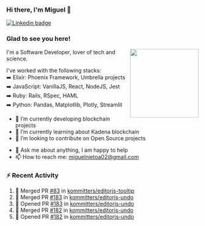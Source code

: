 ### Hi there, I'm Miguel 👋

<a href="https://linkedin.com/in/miguelnietoa/" target="_blank" rel="noopener noreferrer">
  <img src="https://img.shields.io/badge/-LinkedIn-0e76a8?style=flat-square&logo=Linkedin&logoColor=white" alt="Linkedin badge">
</a>
<!-- [![Website Badge](https://img.shields.io/badge/Website-3b5998?style=flat-square&logo=google-chrome&logoColor=white)](#notavailablenow#) 

<img src="https://i.imgur.com/tbrLrt5.gif" width=400 alt="Coding GIF" align="right"/>
-->


### Glad to see you here!
<a href="https://github.com/miguelnietoa"><img src="https://github-readme-stats.vercel.app/api?username=miguelnietoa&show_icons=true&hide_border=true&count_private=true&include_all_commits=true&theme=tokyonight" height="180em" align="right"/></a>
I'm a Software Developer, lover of tech and science. 

I've worked with the following stacks:\
➡️ Elixir: Phoenix Framework, Umbrella projects\
➡️ JavaScript: VanillaJS, React, NodeJS, Jest\
➡️ Ruby: Rails, RSpec, HAML\
➡️ Python: Pandas, Matplotlib, Plotly, Streamlit

- 🔭 I’m currently developing blockchain projects
- 🌱 I’m currently learning about Kadena blockchain
- 👯 I’m looking to contribute on Open Source projects
<!-- 
- 😄 I just finished a Machine Learning course! 
- 🤔 I’m looking for help with ...
-->
- 💬 Ask me about anything, I am happy to help
- 📫 How to reach me: miguelnietoa02@gmail.com


### ⚡ Recent Activity

<!--START_SECTION:activity-->
1. 🎉 Merged PR [#83](https://github.com/kommitters/editorjs-tooltip/pull/83) in [kommitters/editorjs-tooltip](https://github.com/kommitters/editorjs-tooltip)
2. 🎉 Merged PR [#183](https://github.com/kommitters/editorjs-undo/pull/183) in [kommitters/editorjs-undo](https://github.com/kommitters/editorjs-undo)
3. 💪 Opened PR [#183](https://github.com/kommitters/editorjs-undo/pull/183) in [kommitters/editorjs-undo](https://github.com/kommitters/editorjs-undo)
4. 🎉 Merged PR [#182](https://github.com/kommitters/editorjs-undo/pull/182) in [kommitters/editorjs-undo](https://github.com/kommitters/editorjs-undo)
5. 💪 Opened PR [#182](https://github.com/kommitters/editorjs-undo/pull/182) in [kommitters/editorjs-undo](https://github.com/kommitters/editorjs-undo)
<!--END_SECTION:activity-->

